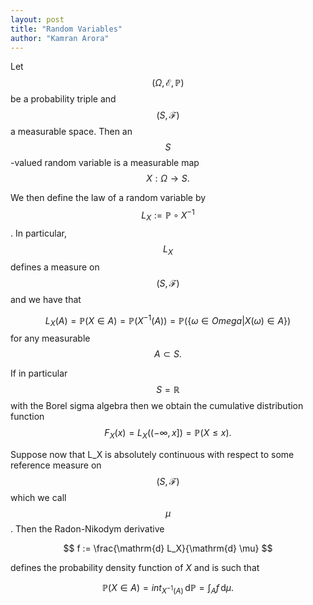 ```yaml
---
layout: post
title: "Random Variables"
author: "Kamran Arora"
---
```


Let $$(\Omega, \mathcal{E}, \mathbb{P})$$ be a probability triple and $$(S, \mathcal{F})$$ a measurable space. Then an $$S$$-valued random variable is a measurable map $$X: \Omega \rightarrow S.$$

We then define the law of a random variable by $$L_X := \mathbb{P} \circ X^{-1}$$. In particular, $$L_X$$ defines a measure on $$(S, \mathcal{F})$$ and we have that 

$$
L_X(A) = \mathbb{P}(X \in A) = \mathbb{P}(X^{-1}(A)) = \mathbb{P}(\{\omega \in Omega \vert X(\omega) \in A\})
$$
for any measurable $$A \subset S.$$

If in particular $$S=\mathbb{R}$$ with the Borel sigma algebra then we obtain the cumulative distribution function $$F_X(x) = L_X((-\infty, x]) = \mathbb{P}(X \leq x).$$

Suppose now that L_X is absolutely continuous with respect to some reference measure on $$(S, \mathcal{F})$$ which we call $$\mu$$. Then the Radon-Nikodym derivative

$$
f := \frac{\mathrm{d} L_X}{\mathrm{d} \mu}
$$

defines the probability density function of $X$ and is such that

$$
\mathbb{P}(X \in A) = int_{X^{-1}(A)} \mathop{} \mathrm{d} \mathbb{P} = \int_A f \mathop{} \mathrm{d} \mu.
$$
